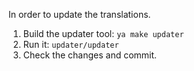 In order to update the translations.
1. Build the updater tool: `ya make updater`
2. Run it: `updater/updater`
3. Check the changes and commit.
